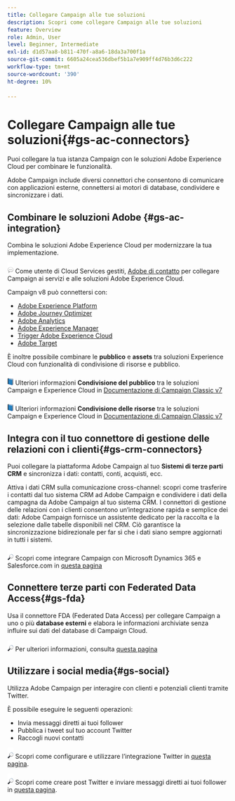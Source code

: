 ```yaml
---
title: Collegare Campaign alle tue soluzioni
description: Scopri come collegare Campaign alle tue soluzioni
feature: Overview
role: Admin, User
level: Beginner, Intermediate
exl-id: d1d57aa8-b811-470f-a8a6-18da3a700f1a
source-git-commit: 6605a24cea536dbef5b1a7e909ff4d76b3d6c222
workflow-type: tm+mt
source-wordcount: '390'
ht-degree: 10%

---
```


# Collegare Campaign alle tue soluzioni{#gs-ac-connectors}

Puoi collegare la tua istanza Campaign con le soluzioni Adobe Experience Cloud per combinare le funzionalità.

Adobe Campaign include diversi connettori che consentono di comunicare con applicazioni esterne, connettersi ai motori di database, condividere e sincronizzare i dati.

## Combinare le soluzioni Adobe {#gs-ac-integration}

Combina le soluzioni Adobe Experience Cloud per modernizzare la tua implementazione.

![](../assets/do-not-localize/speech.png)  Come utente di Cloud Services gestiti, [Adobe di contatto](../start/campaign-faq.md#support) per collegare Campaign ai servizi e alle soluzioni Adobe Experience Cloud.

Campaign v8 può connettersi con:

* [Adobe Experience Platform](../connect/ac-aep.md)
* [Adobe Journey Optimizer](../connect/ac-ajo.md)
* [Adobe Analytics](../connect/ac-aa.md)
* [Adobe Experience Manager](../connect/ac-aem.md)
* [Trigger Adobe Experience Cloud](../connect/ac-triggers.md)
* [Adobe Target](../connect/ac-at.md)

È inoltre possibile combinare le **pubblico** e **assets** tra soluzioni Experience Cloud con funzionalità di condivisione di risorse e pubblico.

![](../assets/do-not-localize/book.png) Ulteriori informazioni **Condivisione del pubblico** tra le soluzioni Campaign e Experience Cloud in [Documentazione di Campaign Classic v7](https://experienceleague.adobe.com/docs/campaign-classic/using/integrating-with-adobe-experience-cloud/audience-sharing/sharing-audiences-with-adobe-experience-cloud.html?lang=en#integrating-with-adobe-experience-cloud)

![](../assets/do-not-localize/book.png) Ulteriori informazioni **Condivisione delle risorse** tra le soluzioni Campaign e Experience Cloud in [Documentazione di Campaign Classic v7](https://experienceleague.adobe.com/docs/campaign-classic/using/integrating-with-adobe-experience-cloud/asset-sharing/sharing-assets-with-adobe-experience-cloud.html?lang=en#integrating-with-adobe-experience-cloud)

## Integra con il tuo connettore di gestione delle relazioni con i clienti{#gs-crm-connectors}

Puoi collegare la piattaforma Adobe Campaign al tuo **Sistemi di terze parti CRM** e sincronizza i dati: contatti, conti, acquisti, ecc.

Attiva i dati CRM sulla comunicazione cross-channel: scopri come trasferire i contatti dal tuo sistema CRM ad Adobe Campaign e condividere i dati della campagna da Adobe Campaign al tuo sistema CRM.
I connettori di gestione delle relazioni con i clienti consentono un’integrazione rapida e semplice dei dati: Adobe Campaign fornisce un assistente dedicato per la raccolta e la selezione dalle tabelle disponibili nel CRM. Ciò garantisce la sincronizzazione bidirezionale per far sì che i dati siano sempre aggiornati in tutti i sistemi.

![](../assets/do-not-localize/glass.png) Scopri come integrare Campaign con Microsoft Dynamics 365 e Salesforce.com in [questa pagina](crm.md)

## Connettere terze parti con Federated Data Access{#gs-fda}

Usa il connettore FDA (Federated Data Access) per collegare Campaign a uno o più **database esterni** e elabora le informazioni archiviate senza influire sui dati del database di Campaign Cloud.

![](../assets/do-not-localize/glass.png) Per ulteriori informazioni, consulta [questa pagina](fda.md)

## Utilizzare i social media{#gs-social}

Utilizza Adobe Campaign per interagire con clienti e potenziali clienti tramite Twitter.

È possibile eseguire le seguenti operazioni:

* Invia messaggi diretti ai tuoi follower
* Pubblica i tweet sul tuo account Twitter
* Raccogli nuovi contatti

![](../assets/do-not-localize/glass.png) Scopri come configurare e utilizzare l’integrazione Twitter in [questa pagina](../connect/ac-tw.md).

![](../assets/do-not-localize/glass.png) Scopri come creare post Twitter e inviare messaggi diretti ai tuoi follower in [questa pagina](../send/twitter.md).
